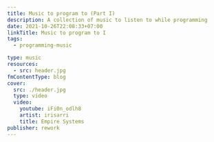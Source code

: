 ```yaml
---
title: Music to program to (Part I)
description: A collection of music to listen to while programming
date: 2021-10-26T22:08:33+07:00
linkTitle: Music to program to I
tags:
  - programming-music

type: music
resources:
  - src: header.jpg
fmContentType: blog
cover:
  src: ./header.jpg
  type: video
  video:
    youtube: iFi0n_odlh8
    artist: irisarri
    title: Empire Systems
publisher: rework
---
```

